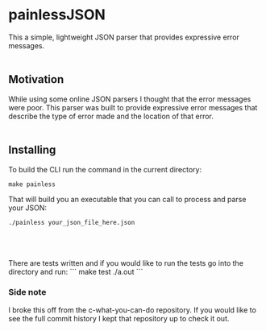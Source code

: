 # painlessJSON
This a simple, lightweight JSON parser that provides expressive error messages.
<br>
<br>

## Motivation
While using some online JSON parsers I thought that the error messages were poor. This parser was built to provide expressive error messages that describe the type of error made and the location of that error.
<br>
<br>

## Installing
To build the CLI run the command in the current directory:
```
make painless
```
That will build you an executable that you can call to process and parse your JSON:
```
./painless your_json_file_here.json
```
<br>
<br>
<br>
There are tests written and if you would like to run the tests go into the directory and run:
```
make test
./a.out
```

### Side note
I broke this off from the c-what-you-can-do repository. If you would like to see the full commit history I kept that repository up to check it out.
